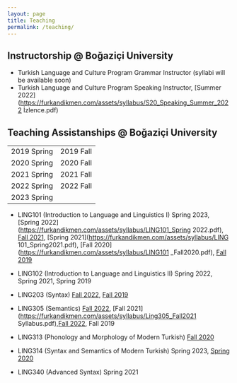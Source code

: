 ```yaml
---
layout: page
title: Teaching
permalink: /teaching/
---
```


## Instructorship @ Boğaziçi University

- Turkish Language and Culture Program Grammar Instructor (syllabi will be available soon)
- Turkish Language and Culture Program Speaking Instructor, [Summer 2022](https://furkandikmen.com/assets/syllabus/S20_Speaking_Summer_2022 İzlence.pdf) 

## Teaching Assistanships @ Boğaziçi University

|             |           |
|-------------|-----------|
| 2019 Spring | 2019 Fall |
| 2020 Spring | 2020 Fall |
| 2021 Spring | 2021 Fall |
| 2022 Spring | 2022 Fall |
| 2023 Spring |           |


- LING101 (Introduction to Language and Linguistics I) Spring 2023, [Spring 2022](https://furkandikmen.com/assets/syllabus/LING101_Spring 2022.pdf), [Fall 2021](https://furkandikmen.com/assets/syllabus/LING101_Fall2021.pdf), [Spring 2021](https://furkandikmen.com/assets/syllabus/LING 101_Spring2021.pdf), [Fall 2020](https://furkandikmen.com/assets/syllabus/LING101 _Fall2020.pdf), [Fall 2019](https://furkandikmen.com/assets/syllabus/LING101_Fall2019.pdf)

- LING102 (Introduction to Language and Linguistics II) Spring 2022, Spring 2021, Spring 2019

- LING203 (Syntax) [Fall 2022](https://furkandikmen.com/assets/syllabus/LING203_FALL2022.pdf), [Fall 2019](https://furkandikmen.com//assets/syllabus/LING203_FALL2019.pdf)

- LING305 (Semantics) [Fall 2022](https://furkandikmen.com/assets/syllabus/Ling305_Fall2022.pdf), [Fall 2021](https://furkandikmen.com/assets/syllabus/Ling305_Fall2021 Syllabus.pdf),[Fall 2022](https://furkandikmen.com/assets/syllabus/LING305Fall2020.pdf), Fall 2019

- LING313 (Phonology and Morphology of Modern Turkish) [Fall 2020](https://furkandikmen.com/assets/syllabus/LING313_Fall2020.pdf)

- LING314 (Syntax and Semantics of Modern Turkish) Spring 2023, [Spring 2020](https://furkandikmen.com/assets/syllabus/LING314_Spring2020.pdf)

- LING340 (Advanced Syntax) Spring 2021
